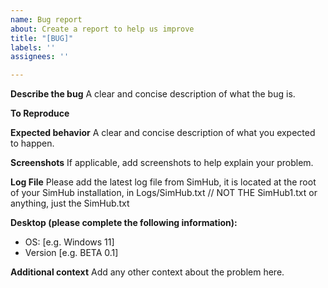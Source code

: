 ```yaml
---
name: Bug report
about: Create a report to help us improve
title: "[BUG]"
labels: ''
assignees: ''

---
```


**Describe the bug**
A clear and concise description of what the bug is.

**To Reproduce**

**Expected behavior**
A clear and concise description of what you expected to happen.

**Screenshots**
If applicable, add screenshots to help explain your problem.

**Log File**
Please add the latest log file from SimHub, it is located at the root of your SimHub installation, in Logs/SimHub.txt // NOT THE SimHub1.txt or anything, just the SimHub.txt

**Desktop (please complete the following information):**
 - OS: [e.g. Windows 11]
 - Version [e.g. BETA 0.1]

**Additional context**
Add any other context about the problem here.
